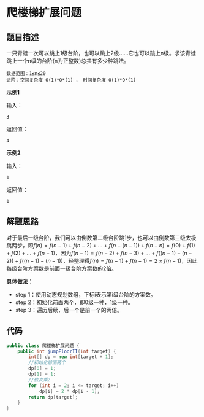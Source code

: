 # 爬楼梯扩展问题

## 题目描述

一只青蛙一次可以跳上1级台阶，也可以跳上2级……它也可以跳上n级。求该青蛙跳上一个n级的台阶(n为正整数)总共有多少种跳法。

```
数据范围：1≤n≤20
进阶：空间复杂度 O(1)*O*(1) ， 时间复杂度 O(1)*O*(1)
```



**示例1**

输入：

```
3
```

返回值：

```
4
```



**示例2**

输入：

```
1
```

返回值：

```
1
```



## 解题思路

对于最后一级台阶，我们可以由倒数第二级台阶跳1步，也可以由倒数第三级太极跳两步，即$f(n) = f(n - 1) + f(n - 2) + \dots + f(n - (n - 1)) + f(n - n) = f(0) + f(1) + f(2) + \dots + f(n - 1)$，因为$f(n - 1) = f(n - 2) + f(n - 3) + \dots + f((n - 1) - (n - 2)) + f((n - 1) - (n - 1))$，经整理得$f(n) = f(n - 1) + f(n - 1) = 2 \times f(n - 1)$​，因此每级台阶方案数是前面一级台阶方案数的2倍。

**具体做法：**

- step 1：使用动态规划数组，下标i表示第i级台阶的方案数。
- step 2：初始化前面两个，即0级一种，1级一种。
- step 3：遍历后续，后一个是前一个的两倍。

## 代码

```java
public class 爬楼梯扩展问题 {
    public int jumpFloorII(int target) {
        int[] dp = new int[target + 1];
        //初始化前面两个
        dp[0] = 1;
        dp[1] = 1;
        //依次乘2
        for (int i = 2; i <= target; i++)
            dp[i] = 2 * dp[i - 1];
        return dp[target];
    }
}
```


